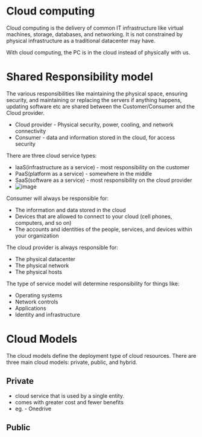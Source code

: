 # Cloud computing

Cloud computing is the delivery of common IT infrastructure like virtual machines, storage, databases, and networking. It is not constrained by physical infrastructure as a traditional datacenter may have.

With cloud computing, the PC is in the cloud instead of physically with us. 

# Shared Responsibility model

The various responsibilities like maintaining the physical space, ensuring security, and maintaining or replacing the servers if anything happens, updating software etc are shared between the Customer/Consumer and the Cloud provider.
- Cloud provider - Physical security, power, cooling, and network connectivity
- Consumer - data and information stored in the cloud, for access security

There are three cloud service types: 
- IaaS(infrastructure as a service) - most responsibility on the customer
- PaaS(platform as a service) - somewhere in the middle
- SaaS(software as a service) - most responsibility on the cloud provider
- ![image](https://user-images.githubusercontent.com/68387132/209448702-e7b62a52-a373-4eac-9036-018e0639bae5.png)


Consumer will always be responsible for:
- The information and data stored in the cloud
- Devices that are allowed to connect to your cloud (cell phones, computers, and so on)
- The accounts and identities of the people, services, and devices within your organization

The cloud provider is always responsible for:
- The physical datacenter
- The physical network
- The physical hosts

The type of  service model will determine responsibility for things like:
- Operating systems
- Network controls
- Applications
- Identity and infrastructure

# Cloud Models

The cloud models define the deployment type of cloud resources. 
There are three main cloud models: private, public, and hybrid.
## Private
 - cloud service that is used by a single entity.
 - comes with greater cost and fewer benefits
 - eg. - Onedrive
 ## Public

